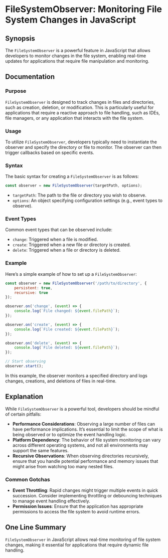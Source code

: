 <!--
Meta Description: # FileSystemObserver: Monitoring File System Changes in JavaScript ## Synopsis The `FileSystemObserver` is a powerful feature in JavaScript that allow...
Meta Keywords: file, event, filesystemobserver, observer, system
-->

# FileSystemObserver: Monitoring File System Changes in JavaScript

## Synopsis
The `FileSystemObserver` is a powerful feature in JavaScript that allows developers to monitor changes in the file system, enabling real-time updates for applications that require file manipulation and monitoring.

## Documentation

### Purpose
`FileSystemObserver` is designed to track changes in files and directories, such as creation, deletion, or modification. This is particularly useful for applications that require a reactive approach to file handling, such as IDEs, file managers, or any application that interacts with the file system.

### Usage
To utilize `FileSystemObserver`, developers typically need to instantiate the observer and specify the directory or file to monitor. The observer can then trigger callbacks based on specific events.

### Syntax
The basic syntax for creating a `FileSystemObserver` is as follows:

```javascript
const observer = new FileSystemObserver(targetPath, options);
```

- `targetPath`: The path to the file or directory you wish to observe.
- `options`: An object specifying configuration settings (e.g., event types to observe).

### Event Types
Common event types that can be observed include:
- `change`: Triggered when a file is modified.
- `create`: Triggered when a new file or directory is created.
- `delete`: Triggered when a file or directory is deleted.

### Example
Here’s a simple example of how to set up a `FileSystemObserver`:

```javascript
const observer = new FileSystemObserver('/path/to/directory', {
    persistent: true,
    recursive: true
});

observer.on('change', (event) => {
    console.log(`File changed: ${event.filePath}`);
});

observer.on('create', (event) => {
    console.log(`File created: ${event.filePath}`);
});

observer.on('delete', (event) => {
    console.log(`File deleted: ${event.filePath}`);
});

// Start observing
observer.start();
```

In this example, the observer monitors a specified directory and logs changes, creations, and deletions of files in real-time.

## Explanation
While `FileSystemObserver` is a powerful tool, developers should be mindful of certain pitfalls:
- **Performance Considerations**: Observing a large number of files can have performance implications. It’s essential to limit the scope of what is being observed or to optimize the event handling logic.
- **Platform Dependency**: The behavior of file system monitoring can vary across different operating systems, and not all environments may support the same features.
- **Recursive Observations**: When observing directories recursively, ensure that you handle potential performance and memory issues that might arise from watching too many nested files.

### Common Gotchas
- **Event Throttling**: Rapid changes might trigger multiple events in quick succession. Consider implementing throttling or debouncing techniques to manage event handling effectively.
- **Permission Issues**: Ensure that the application has appropriate permissions to access the file system to avoid runtime errors.

## One Line Summary
`FileSystemObserver` in JavaScript allows real-time monitoring of file system changes, making it essential for applications that require dynamic file handling.